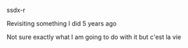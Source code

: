 ssdx-r

Revisiting something I did 5 years ago

Not sure exactly what I am going to do with it but c'est la vie